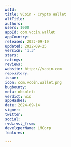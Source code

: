 ```yaml
---
wsId: 
title: VCoin - Crypto Wallet
altTitle: 
authors: 
users: 1000
appId: com.vcoin.wallet
appCountry: 
released: 2022-09-19
updated: 2022-09-25
version: '1.3'
stars: 
ratings: 
reviews: 
website: https://vcoin.com
repository: 
issue: 
icon: com.vcoin.wallet.png
bugbounty: 
meta: obsolete
verdict: wip
appHashes: 
date: 2024-09-14
signer: 
twitter: 
social: 
redirect_from: 
developerName: LMCorp
features: 

---
```


